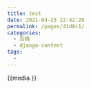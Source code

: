 ```yaml
---
title: test
date: 2021-04-23 22:42:29
permalink: /pages/41d8c1/
categories:
  - 后端
  - django-content
tags:
  - 
---
```

{{media }}